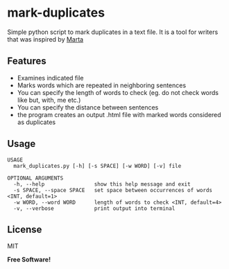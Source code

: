 # mark-duplicates

Simple python script to mark duplicates in a text file. It is a tool for writers that was inspired by [Marta](https://github.com/martapotocka)


## Features

  - Examines indicated file
  - Marks words which are repeated in neighboring sentences
  - You can specify the length of words to check (eg. do not check words like but, with, me etc.)
  - You can specify the distance between sentences
  - the program creates an output .html file with marked words considered as duplicates


## Usage
```
USAGE
  mark_duplicates.py [-h] [-s SPACE] [-w WORD] [-v] file

OPTIONAL ARGUMENTS
  -h, --help                show this help message and exit
  -s SPACE, --space SPACE   set space between occurrences of words <INT, default=1>
  -w WORD, --word WORD      length of words to check <INT, default=4>
  -v, --verbose             print output into terminal

```

License
----

MIT


**Free Software!**
